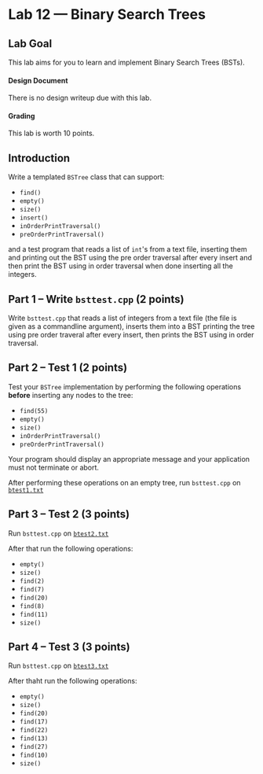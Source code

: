 # Lab 12 &mdash; Binary Search Trees

## Lab Goal
This lab aims for you to learn and implement Binary Search Trees (BSTs).

#### Design Document
There is no design writeup due with this lab.

#### Grading
This lab is worth 10 points.

## Introduction
Write a templated `BSTree` class that can support:
  + `find()`
  + `empty()`
  + `size()`
  + `insert()`
  + `inOrderPrintTraversal()`
  + `preOrderPrintTraversal()`

and a test program that reads a list of `int`'s from a text file, inserting them and printing out the BST using the pre order traversal after every insert and then print the BST using in order traversal when done inserting all the integers.

## Part 1 &ndash; Write `bsttest.cpp` (2 points)
Write `bsttest.cpp` that reads a list of integers from a text file (the file is given as a commandline argument), inserts them into a BST printing the tree using pre order traveral after every insert, then prints the BST using in order traversal.

## Part 2 &ndash; Test 1 (2 points)
Test your `BSTree` implementation by performing the following operations **before** inserting any nodes to the tree:
  + `find(55)`
  + `empty()`
  + `size()`
  + `inOrderPrintTraversal()`
  + `preOrderPrintTraversal()`

Your program should display an appropriate message and your application must not terminate or abort.

After performing these operations on an empty tree, run `bsttest.cpp` on [`btest1.txt`](btest1.txt)

## Part 3 &ndash; Test 2 (3 points)
Run `bsttest.cpp` on [`btest2.txt`](btest2.txt)

After that run the following operations:
  + `empty()`
  + `size()`
  + `find(2)`
  + `find(7)`
  + `find(20)`
  + `find(8)`
  + `find(11)`
  + `size()`
 

## Part 4 &ndash; Test 3 (3 points)
Run `bsttest.cpp` on [`btest3.txt`](btest3.txt)

After thaht run the following operations:
  + `empty()`
  + `size()`
  + `find(20)`
  + `find(17)`
  + `find(22)`
  + `find(13)`
  + `find(27)`
  + `find(10)`
  + `size()`

